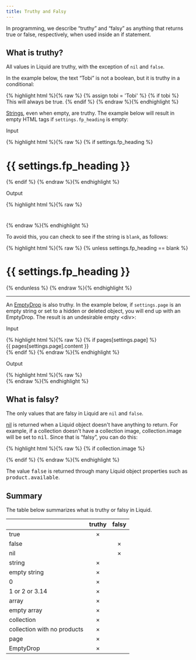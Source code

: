 ```yaml
---
title: Truthy and Falsy
---
```


In programming, we describe “truthy” and “falsy” as anything that returns true or  false, respectively, when used inside an if statement.

## What is truthy?

All values in Liquid are truthy, with the exception of `nil` and `false`.

In the example below, the text “Tobi” is not a boolean, but it is truthy in a conditional:

{% highlight html %}{% raw %}
{% assign tobi = 'Tobi' %}
{% if tobi %}
This will always be true.
{% endif %}
{% endraw %}{% endhighlight %}

[Strings](/themes/liquid-documentation/basics/types/#strings), even when empty, are truthy. The example below will result in empty HTML tags if `settings.fp_heading` is empty:

<p class="input">Input</p>
{% highlight html %}{% raw %}
{% if settings.fp_heading %}
<h1>{{ settings.fp_heading }}</h1>
{% endif %}
{% endraw %}{% endhighlight %}


<p class="output">Output</p>
{% highlight html %}{% raw %}
<h1></h1>
{% endraw %}{% endhighlight %}

To avoid this, you can check to see if the string is <code>blank</code>, as follows:

<div>
{% highlight html %}{% raw %}
{% unless settings.fp_heading == blank %}
	<h1>{{ settings.fp_heading }}</h1>
{% endunless %}
{% endraw %}{% endhighlight %}
</div>

<hr/>

An [EmptyDrop](/themes/liquid-documentation/basics/types/#empty-drop) is also truthy. In the example below, if `settings.page` is an empty string or set to a hidden or deleted object, you will end up with an EmptyDrop. The result is an undesirable empty &lt;div&gt;:

<p class="input">Input</p>
{% highlight html %}{% raw %}
{% if pages[settings.page] %}
<div>{{ pages[settings.page].content }}</div>
{% endif %}
{% endraw %}{% endhighlight %}


<p class="output">Output</p>
{% highlight html %}{% raw %}
<div></div>
{% endraw %}{% endhighlight %}


## What is falsy?

The only values that are falsy in Liquid are `nil` and `false`.

[nil](/themes/liquid-documentation/basics/types/#nil) is returned when a Liquid object doesn't have anything to return. For example, if a collection doesn't have a collection image, collection.image will be set to <tt>nil</tt>. Since that is “falsy”, you can do this:

{% highlight html %}{% raw %}
{% if collection.image %}
<!-- output collection image -->
{% endif %}
{% endraw %}{% endhighlight %}

The value <tt>false</tt> is returned through many Liquid object properties such as <tt>product.available</tt>.

## Summary

The table below summarizes what is truthy or falsy in Liquid.

|               | truthy        | falsy         |
| ------------- |:-------------:|:-------------:|
| true          | &times; |  |
| false         |       | &times; |
| nil          |  | &times; |
| string        | &times;      |     |
| empty string        | &times;     |     |
| 0             |  &times;     |   |
| 1 or 2 or 3.14        | &times;     |     |
| array       |  &times;   |     |
| empty array        |  &times;    |     |
| collection        | &times;     |    |
| collection with no products        | &times;     |     |
| page        | &times;     |     |
| EmptyDrop        | &times;     |     |
